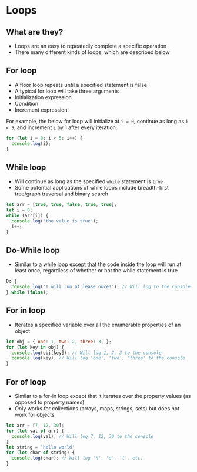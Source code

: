 # Loops

## What are they?
- Loops are an easy to repeatedly complete a specific operation
- There many different kinds of loops, which are described below

## For loop
- A floor loop repeats until a specified statement is false
- A typical for loop will take three arguments
 - Initialization expression
 - Condition
 - Increment expression

For example, the below for loop will initialize at `i = 0`, continue as long as `i < 5`, and increment `i` by 1 after every iteration.
```javascript
for (let i = 0; i < 5; i++) {
  console.log(i);
}
```

## While loop
- Will continue as long as the specified `while` statement is `true`
- Some potential applications of while loops include breadth-first tree/graph traversal and binary search

```javascript
let arr = [true, true, false, true, true];
let i = 0;
while (arr[i]) {
  console.log('the value is true');
  i++;
}
```

## Do-While loop
- Similar to a while loop except that the code inside the loop will run at least once, regardless of whether or not the while statement is true 

```javascript
Do {
  console.log('I will run at lease once!'); // Will log to the console even though the while statement is false
} while (false);
```

## For in loop
- Iterates a specified variable over all the enumerable properties of an object

```javascript
let obj = { one: 1, two: 2, three: 3, };
for (let key in obj) {
  console.log(obj[key]); // Will log 1, 2, 3 to the console
  console.log(key); // Will log 'one', 'two', 'three' to the console
}
```

## For of loop
- Similar to a for-in loop except that it iterates over the property values (as opposed to property names)
- Only works for collections (arrays, maps, strings, sets) but does not work for objects
```javascript
let arr = [7, 12, 30];
for (let val of arr) {
  console.log(val); // Will log 7, 12, 30 to the console
}
let string = 'hello world'
for (let char of string) {
  console.log(char); // Will log 'h', 'e', 'l', etc.
}
```
